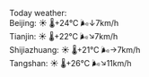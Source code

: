 Today weather:  
Beijing: ☀️   🌡️+24°C 🌬️↓7km/h  
Tianjin: ☀️   🌡️+22°C 🌬️↘7km/h  
Shijiazhuang: ☀️   🌡️+21°C 🌬️→7km/h  
Tangshan: ☀️   🌡️+26°C 🌬️↘11km/h  
